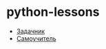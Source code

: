 # python-lessons

* [Задачник](https://pythonworld.ru/osnovy/tasks.html)
* [Самоучитель](https://pythonworld.ru/samouchitel-python)